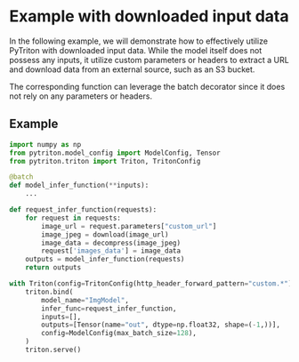 <!--
Copyright (c) 2022-2023, NVIDIA CORPORATION. All rights reserved.

Licensed under the Apache License, Version 2.0 (the "License");
you may not use this file except in compliance with the License.
You may obtain a copy of the License at

    http://www.apache.org/licenses/LICENSE-2.0

Unless required by applicable law or agreed to in writing, software
distributed under the License is distributed on an "AS IS" BASIS,
WITHOUT WARRANTIES OR CONDITIONS OF ANY KIND, either express or implied.
See the License for the specific language governing permissions and
limitations under the License.
-->

# Example with downloaded input data

In the following example, we will demonstrate how to effectively utilize PyTriton with downloaded input data.
While the model itself does not possess any inputs, it utilize custom parameters or headers to extract a URL and download data from an external source, such as an S3 bucket.

The corresponding function can leverage the batch decorator since it does not rely on any parameters or headers.

## Example

<!--pytest.mark.skip-->
```python
import numpy as np
from pytriton.model_config import ModelConfig, Tensor
from pytriton.triton import Triton, TritonConfig

@batch
def model_infer_function(**inputs):
    ...

def request_infer_function(requests):
    for request in requests:
        image_url = request.parameters["custom_url"]
        image_jpeg = download(image_url)
        image_data = decompress(image_jpeg)
        request['images_data'] = image_data
    outputs = model_infer_function(requests)
    return outputs

with Triton(config=TritonConfig(http_header_forward_pattern="custom.*")) as triton:
    triton.bind(
        model_name="ImgModel",
        infer_func=request_infer_function,
        inputs=[],
        outputs=[Tensor(name="out", dtype=np.float32, shape=(-1,))],
        config=ModelConfig(max_batch_size=128),
    )
    triton.serve()
```

